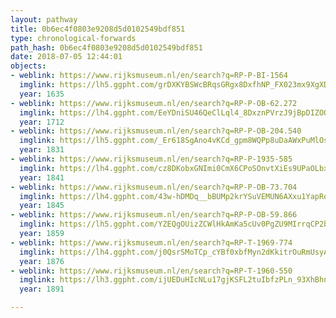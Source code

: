 ```yaml
---
layout: pathway
title: 0b6ec4f0803e9208d5d0102549bdf851
type: chronological-forwards
path_hash: 0b6ec4f0803e9208d5d0102549bdf851
date: 2018-07-05 12:44:01
objects:
- weblink: https://www.rijksmuseum.nl/en/search?q=RP-P-BI-1564
  imglink: https://lh5.ggpht.com/grDXKYBSWcBRqsGRgx8DxfhNP_FX023mx9XgXDo8QAlBGeAXiF-fE2t0lWZi2z6SZLsufZLsPCv8R8ZlJ_4SZhuqd2xj=s200
  year: 1635
- weblink: https://www.rijksmuseum.nl/en/search?q=RP-P-OB-62.272
  imglink: https://lh4.ggpht.com/EeYDniSU46QeClLql4_8DxznPVrzJ9jBpDIZOOSZ5ncAossKOdAGtRJjhUMX-eUhGAvzaJ5P5ZW8NvoiKu5w7bbhRQ=s200
  year: 1712
- weblink: https://www.rijksmuseum.nl/en/search?q=RP-P-OB-204.540
  imglink: https://lh5.ggpht.com/_Er618SgAno4vKCd_gpm8WQPp8uDaAWxPuMlOsdfOY-3gAvkkFf_TZQtakVb-jLAg-qdr6bKRL638zabFMZ0bY6DuSUx=s200
  year: 1831
- weblink: https://www.rijksmuseum.nl/en/search?q=RP-P-1935-585
  imglink: https://lh4.ggpht.com/cz8DKobxGNImi0CmX6CPoSOnvtXiEs9UPaOLbxnU7r7CQabqZEjaxEoB1b8mHws3QocWjMThK_1qMS8UUkKf53QGc10=s200
  year: 1841
- weblink: https://www.rijksmuseum.nl/en/search?q=RP-P-OB-73.704
  imglink: https://lh4.ggpht.com/43w-hDMDq__bBUMp2krYSuVEMUN6AXxu1YapRoxU-DA-Mzgx3yDjJJD7T3NmfWYFFb56svXpxoecWG6Xqk12u2E0kw=s200
  year: 1845
- weblink: https://www.rijksmuseum.nl/en/search?q=RP-P-OB-59.866
  imglink: https://lh5.ggpht.com/YZEQgOUizZCWlHkAmKa5cUv0PgZU9MIrrqCP2bmXCI_RDWLNT55gprWf5nTQLWJeNfeha0KA6jTy8ps307DYx3x9kw=s200
  year: 1859
- weblink: https://www.rijksmuseum.nl/en/search?q=RP-T-1969-774
  imglink: https://lh4.ggpht.com/j0QsrSMoTCp_cYBf0xbfMyn2dKkitrOuRmUsyANS5hr3xF4rlse2vN_OsXW3p900Lj0c8Ci3JX2k8li2evV0-NHMXzY=s200
  year: 1876
- weblink: https://www.rijksmuseum.nl/en/search?q=RP-T-1960-550
  imglink: https://lh3.ggpht.com/ijUEDuHIcNLu17gjKSFL2tuIbfzPLn_93XhBhnPnaIT-4fu5qOEVDrERzerz6tnxRU73k5xd8xP0W_Aneu5HGZSA5oM=s200
  year: 1891

---
```

